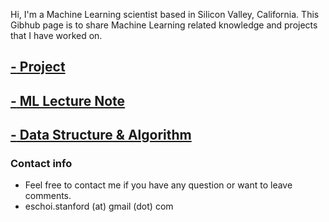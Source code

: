Hi, I'm a Machine Learning scientist based in Silicon Valley, California. 
This Gibhub page is to share Machine Learning related knowledge and projects that I have worked on.

## [**-** Project](project/project.md)

## [**-** ML Lecture Note](lecture_note/README.md)

## [**-** Data Structure & Algorithm](dsa/dsa.md)

### Contact info
- Feel free to contact me if you have any question or want to leave comments. 
- eschoi.stanford (at) gmail (dot) com
